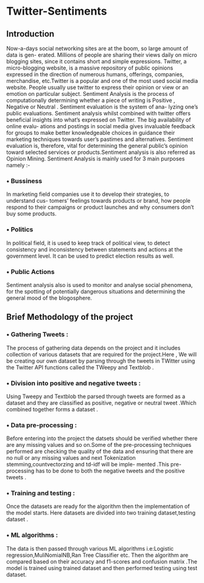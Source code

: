 # Twitter-Sentiments

## Introduction
Now-a-days social networking sites are at the boom, so large amount of data is gen- erated. Millions of people are sharing their views daily on micro blogging sites, since it contains short and simple expressions. Twitter, a micro-blogging website, is a massive repository of public opinions expressed in the direction of numerous humans, offerings, companies, merchandise, etc.Twitter is a popular and one of the most used social media website. People usually use twitter to express their opinion or view or an emotion on particular subject.
Sentiment Analysis is the process of computationally determining whether a piece of writing is Positive , Negative or Neutral . Sentiment evaluation is the system of ana- lyzing one’s public evaluations. Sentiment analysis whilst combined with twitter offers beneficial insights into what’s expressed on Twitter. The big availability of online evalu- ations and postings in social media gives invaluable feedback for groups to make better knowledgeable choices in guidance their marketing techniques towards user’s pastimes and alternatives. Sentiment evaluation is, therefore, vital for determining the general public’s opinion toward selected services or products.Sentiment analysis is also referred as Opinion Mining.
Sentiment Analysis is mainly used for 3 main purposes namely :-

### •	Bussiness
In marketing field companies use it to develop their strategies, to understand cus- tomers’ feelings towards products or brand, how people respond to their campaigns or product launches and why consumers don’t buy some products.
### •	Politics
In political field, it is used to keep track of political view, to detect consistency and inconsistency between statements and actions at the government level. It can be used to predict election results as well.
 

### •	Public Actions
Sentiment analysis also is used to monitor and analyse social phenomena, for the spotting of potentially dangerous situations and determining the general mood of the blogosphere.

## Brief Methodology of the project

### •	Gathering Tweets :
The process of gathering data depends on the project and it includes collection of various datasets that are required for the project.Here , We will be creating our own dataset by parsing through the tweets in TWitter using the Twitter API functions called the TWeepy and Textblob .

### •	Division into positive and negative tweets :
Using Tweepy and Textblob the parsed through tweets are formed as a dataset and they are classified as positive, negative or neutral tweet .Which combined together forms a dataset .

### •	Data pre-processing :
Before entering into the project the datsets should be verified whether there are any missing values and so on.Some of the pre-processing techniques performed are checking the quality of the data and ensuring that there are no null or any missing values and next Tokenization stemming,countvectorzing and td-idf will be imple- mented .This pre-processing has to be done to both the negative tweets and the positive tweets .

### •	Training and testing :
Once the datasets are ready for the algorithm then the implementation of the model starts. Here datasets are divided into two training dataset,testing dataset .

### •	ML algorithms :
The data is then passed through various ML algorithms i.e:Logistic regression,MuliNomialNB,Ran Tree Classifier etc. Then the algorithm are compared based on their accuracy and
f1-scores and confusion matrix .The model is trained using trained dataset and then performed testing using test dataset.


